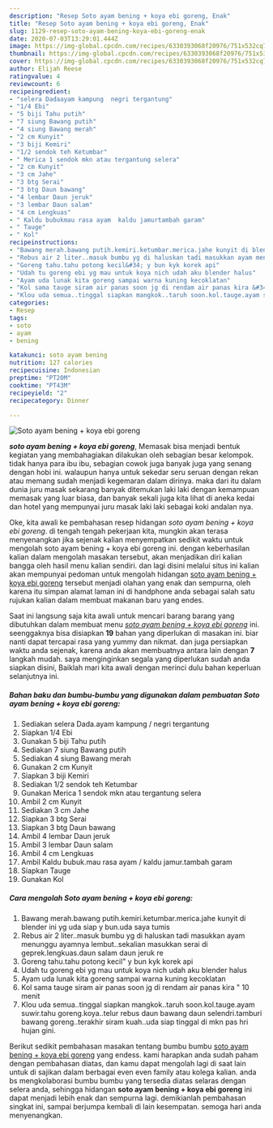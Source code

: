 ```yaml
---
description: "Resep Soto ayam bening + koya ebi goreng, Enak"
title: "Resep Soto ayam bening + koya ebi goreng, Enak"
slug: 1129-resep-soto-ayam-bening-koya-ebi-goreng-enak
date: 2020-07-03T13:29:01.444Z
image: https://img-global.cpcdn.com/recipes/6330393068f20976/751x532cq70/soto-ayam-bening-koya-ebi-goreng-foto-resep-utama.jpg
thumbnail: https://img-global.cpcdn.com/recipes/6330393068f20976/751x532cq70/soto-ayam-bening-koya-ebi-goreng-foto-resep-utama.jpg
cover: https://img-global.cpcdn.com/recipes/6330393068f20976/751x532cq70/soto-ayam-bening-koya-ebi-goreng-foto-resep-utama.jpg
author: Elijah Reese
ratingvalue: 4
reviewcount: 6
recipeingredient:
- "selera Dadaayam kampung  negri tergantung"
- "1/4 Ebi"
- "5 biji Tahu putih"
- "7 siung Bawang putih"
- "4 siung Bawang merah"
- "2 cm Kunyit"
- "3 biji Kemiri"
- "1/2 sendok teh Ketumbar"
- " Merica 1 sendok mkn atau tergantung selera"
- "2 cm Kunyit"
- "3 cm Jahe"
- "3 btg Serai"
- "3 btg Daun bawang"
- "4 lembar Daun jeruk"
- "3 lembar Daun salam"
- "4 cm Lengkuas"
- " Kaldu bubukmau rasa ayam  kaldu jamurtambah garam"
- " Tauge"
- " Kol"
recipeinstructions:
- "Bawang merah.bawang putih.kemiri.ketumbar.merica.jahe kunyit di blender ini yg uda siap y bun.uda saya tumis"
- "Rebus air 2 liter..masuk bumbu yg di haluskan tadi masukkan ayam menunggu ayamnya lembut..sekalian masukkan serai di geprek.lengkuas.daun salam daun jeruk re"
- "Goreng tahu.tahu potong kecil&#34; y bun kyk korek api"
- "Udah tu goreng ebi yg mau untuk koya nich udah aku blender halus"
- "Ayam uda lunak kita goreng sampai warna kuning kecoklatan"
- "Kol sama tauge siram air panas soon jg di rendam air panas kira &#34; 10 menit"
- "Klou uda semua..tinggal siapkan mangkok..taruh soon.kol.tauge.ayam suwir.tahu goreng.koya..telur rebus daun bawang daun selendri.tamburi bawang goreng..terakhir siram kuah..uda siap tinggal di mkn pas hri hujan gini."
categories:
- Resep
tags:
- soto
- ayam
- bening

katakunci: soto ayam bening 
nutrition: 127 calories
recipecuisine: Indonesian
preptime: "PT20M"
cooktime: "PT43M"
recipeyield: "2"
recipecategory: Dinner

---
```



![Soto ayam bening + koya ebi goreng](https://img-global.cpcdn.com/recipes/6330393068f20976/751x532cq70/soto-ayam-bening-koya-ebi-goreng-foto-resep-utama.jpg)

<b><i>soto ayam bening + koya ebi goreng</i></b>, Memasak bisa menjadi bentuk kegiatan yang membahagiakan dilakukan oleh sebagian besar kelompok. tidak hanya para ibu ibu, sebagian cowok juga banyak juga yang senang dengan hobi ini. walaupun hanya untuk sekedar seru seruan dengan rekan atau memang sudah menjadi kegemaran dalam dirinya. maka dari itu dalam dunia juru masak sekarang banyak ditemukan laki laki dengan kemampuan memasak yang luar biasa, dan banyak sekali juga kita lihat di aneka kedai dan hotel yang mempunyai juru masak laki laki sebagai koki andalan nya.



Oke, kita awali ke pembahasan resep hidangan <i>soto ayam bening + koya ebi goreng</i>. di tengah tengah pekerjaan kita, mungkin akan terasa menyenangkan jika sejenak kalian menyempatkan sedikit waktu untuk mengolah soto ayam bening + koya ebi goreng ini. dengan keberhasilan kalian dalam mengolah masakan tersebut, akan menjadikan diri kalian bangga oleh hasil menu kalian sendiri. dan lagi disini melalui situs ini kalian akan mempunyai pedoman untuk mengolah hidangan <u>soto ayam bening + koya ebi goreng</u> tersebut menjadi olahan yang enak dan sempurna, oleh karena itu simpan alamat laman ini di handphone anda sebagai salah satu rujukan kalian dalam membuat makanan baru yang endes.


Saat ini langsung saja kita awali untuk mencari barang barang yang dibutuhkan dalam membuat menu <u><i>soto ayam bening + koya ebi goreng</i></u> ini. seenggaknya bisa disiapkan <b>19</b> bahan yang diperlukan di masakan ini. biar nanti dapat tercapai rasa yang yummy dan nikmat. dan juga persiapkan waktu anda sejenak, karena anda akan membuatnya antara lain dengan <b>7</b> langkah mudah. saya menginginkan segala yang diperlukan sudah anda siapkan disini, Baiklah mari kita awali dengan merinci dulu bahan keperluan selanjutnya ini.

<!--inarticleads1-->

##### Bahan baku dan bumbu-bumbu yang digunakan dalam pembuatan Soto ayam bening + koya ebi goreng:

1. Sediakan selera Dada.ayam kampung / negri tergantung
1. Siapkan 1/4 Ebi
1. Gunakan 5 biji Tahu putih
1. Sediakan 7 siung Bawang putih
1. Sediakan 4 siung Bawang merah
1. Gunakan 2 cm Kunyit
1. Siapkan 3 biji Kemiri
1. Sediakan 1/2 sendok teh Ketumbar
1. Gunakan  Merica 1 sendok mkn atau tergantung selera
1. Ambil 2 cm Kunyit
1. Sediakan 3 cm Jahe
1. Siapkan 3 btg Serai
1. Siapkan 3 btg Daun bawang
1. Ambil 4 lembar Daun jeruk
1. Ambil 3 lembar Daun salam
1. Ambil 4 cm Lengkuas
1. Ambil  Kaldu bubuk.mau rasa ayam / kaldu jamur.tambah garam
1. Siapkan  Tauge
1. Gunakan  Kol




<!--inarticleads2-->

##### Cara mengolah Soto ayam bening + koya ebi goreng:

1. Bawang merah.bawang putih.kemiri.ketumbar.merica.jahe kunyit di blender ini yg uda siap y bun.uda saya tumis
1. Rebus air 2 liter..masuk bumbu yg di haluskan tadi masukkan ayam menunggu ayamnya lembut..sekalian masukkan serai di geprek.lengkuas.daun salam daun jeruk re
1. Goreng tahu.tahu potong kecil&#34; y bun kyk korek api
1. Udah tu goreng ebi yg mau untuk koya nich udah aku blender halus
1. Ayam uda lunak kita goreng sampai warna kuning kecoklatan
1. Kol sama tauge siram air panas soon jg di rendam air panas kira &#34; 10 menit
1. Klou uda semua..tinggal siapkan mangkok..taruh soon.kol.tauge.ayam suwir.tahu goreng.koya..telur rebus daun bawang daun selendri.tamburi bawang goreng..terakhir siram kuah..uda siap tinggal di mkn pas hri hujan gini.




Berikut sedikit pembahasan masakan tentang bumbu bumbu <u>soto ayam bening + koya ebi goreng</u> yang endess. kami harapkan anda sudah paham dengan pembahasan diatas, dan kamu dapat mengolah lagi di saat lain untuk di sajikan dalam berbagai even even family atau kolega kalian. anda bs mengkolaborasi bumbu bumbu yang tersedia diatas selaras dengan selera anda, sehingga hidangan <b>soto ayam bening + koya ebi goreng</b> ini dapat menjadi lebih enak dan sempurna lagi. demikianlah pembahasan singkat ini, sampai berjumpa kembali di lain kesempatan. semoga hari anda menyenangkan.
